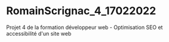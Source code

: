 # RomainScrignac_4_17022022
Projet 4 de la formation développeur web - Optimisation SEO et accessibilité d'un site web 
